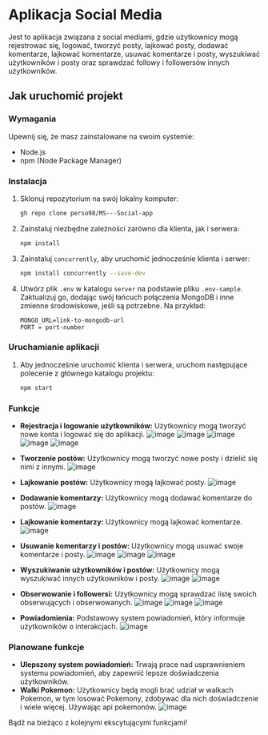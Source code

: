 # Aplikacja Social Media

Jest to aplikacja związana z social mediami, gdzie użytkownicy mogą rejestrować się, logować, tworzyć posty, lajkować posty, dodawać komentarze, lajkować komentarze, usuwać komentarze i posty, wyszukiwać użytkowników i posty oraz sprawdzać followy i followersów innych użytkowników.

## Jak uruchomić projekt

### Wymagania

Upewnij się, że masz zainstalowane na swoim systemie:
- Node.js
- npm (Node Package Manager)

### Instalacja

1. Sklonuj repozytorium na swój lokalny komputer:
   ```bash
   gh repo clone perso98/MS---Social-app
   ```

2. Zainstaluj niezbędne zależności zarówno dla klienta, jak i serwera:
   ```bash
   npm install
   ```

3. Zainstaluj `concurrently`, aby uruchomić jednocześnie klienta i serwer:
   ```bash
   npm install concurrently --save-dev
   ```

4. Utwórz plik `.env` w katalogu `server` na podstawie pliku `.env-sample`. Zaktualizuj go, dodając swój łańcuch połączenia MongoDB i inne zmienne środowiskowe, jeśli są potrzebne. Na przykład:
   ```
   MONGO_URL=link-to-mongodb-url
   PORT = port-number
   ```

### Uruchamianie aplikacji

1. Aby jednocześnie uruchomić klienta i serwera, uruchom następujące polecenie z głównego katalogu projektu:
   ```bash
   npm start
   ```

### Funkcje

- **Rejestracja i logowanie użytkowników:** Użytkownicy mogą tworzyć nowe konta i logować się do aplikacji.
  ![image](https://github.com/perso98/MS---Social-app/assets/72854881/fa8e0261-82b0-4d7a-b890-583649c78798)
  ![image](https://github.com/perso98/MS---Social-app/assets/72854881/d8f451b3-bc14-4316-9b64-f5a00c12fedc)
  ![image](https://github.com/perso98/MS---Social-app/assets/72854881/4c6d6d13-22d5-4865-91ce-a32b05a82788)
  ![image](https://github.com/perso98/MS---Social-app/assets/72854881/b552a1d4-1e15-4056-8e7c-598b2a7ff1ad)
  ![image](https://github.com/perso98/MS---Social-app/assets/72854881/87db690d-f60b-44c9-9912-8ee950770ff7)

- **Tworzenie postów:** Użytkownicy mogą tworzyć nowe posty i dzielić się nimi z innymi.
 ![image](https://github.com/perso98/MS---Social-app/assets/72854881/5fe6ea64-49a1-4388-a9b4-6ccfa9531ec8)


- **Lajkowanie postów:** Użytkownicy mogą lajkować posty.
  ![image](https://github.com/perso98/MS---Social-app/assets/72854881/9659a8ba-cadf-48eb-98d1-62d59000cb7a)
  
- **Dodawanie komentarzy:** Użytkownicy mogą dodawać komentarze do postów.
  ![image](https://github.com/perso98/MS---Social-app/assets/72854881/a69fdec4-bd01-4dc7-8c1c-ef15b71d8ad8)

- **Lajkowanie komentarzy:** Użytkownicy mogą lajkować komentarze.
  ![image](https://github.com/perso98/MS---Social-app/assets/72854881/1c9818cd-5381-4195-a1eb-f3446bd4a31e)


- **Usuwanie komentarzy i postów:** Użytkownicy mogą usuwać swoje komentarze i posty.
![image](https://github.com/perso98/MS---Social-app/assets/72854881/6c5c98d4-f894-4b57-ac32-20478979839b)
![image](https://github.com/perso98/MS---Social-app/assets/72854881/c50e5e99-6c62-45bc-8e99-e213ee164d13)
![image](https://github.com/perso98/MS---Social-app/assets/72854881/9dd5503e-80ab-4bbe-8d16-105f0573526c)

- **Wyszukiwanie użytkowników i postów:** Użytkownicy mogą wyszukiwać innych użytkowników i posty.
 ![image](https://github.com/perso98/MS---Social-app/assets/72854881/664e0991-4433-41be-a0c1-8a9be1a96f35)
![image](https://github.com/perso98/MS---Social-app/assets/72854881/f2f2b8b3-fdb1-4611-ba1c-af4b47b06723)

- **Obserwowanie i followersi:** Użytkownicy mogą sprawdzać listę swoich obserwujących i obserwowanych.
  ![image](https://github.com/perso98/MS---Social-app/assets/72854881/73a5e0e8-bae6-4bb5-8ab1-9fc5c205ec1d)
  ![image](https://github.com/perso98/MS---Social-app/assets/72854881/b9d57b2c-33f5-4239-830c-c3f46b549554)
  ![image](https://github.com/perso98/MS---Social-app/assets/72854881/34624918-5542-44a6-b687-2f24e3616a6c)



  
- **Powiadomienia:** Podstawowy system powiadomień, który informuje użytkowników o interakcjach.
 ![image](https://github.com/perso98/MS---Social-app/assets/72854881/e05eb27e-2fce-4c01-895d-59cb11342247)


### Planowane funkcje

- **Ulepszony system powiadomień:** Trwają prace nad usprawnieniem systemu powiadomień, aby zapewnić lepsze doświadczenia użytkowników.
- **Walki Pokemon:** Użytkownicy będą mogli brać udział w walkach Pokemon, w tym losować Pokemony, zdobywać dla nich doświadczenie i wiele więcej.
  Używając api pokemonów.
  ![image](https://github.com/perso98/MS---Social-app/assets/72854881/d23cf5fc-2076-4a08-8a20-342c12e0337b)


Bądź na bieżąco z kolejnymi ekscytującymi funkcjami!
